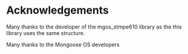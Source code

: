 # Acknowledgements

Many thanks to the developer of the mgos_stmpe610 library as the
this library uses the same structure.

Many thanks to the Mongoose OS developers
